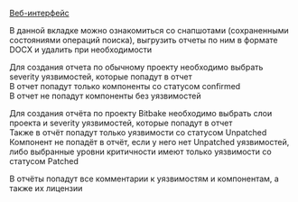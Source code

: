 [Веб-интерфейс](../web_ui.md)

В данной вкладке можно ознакомиться со снапшотами (сохраненными состояниями операций поиска), выгрузить отчеты по ним в формате DOCX и удалить при необходимости

Для создания отчета по обычному проекту необходимо выбрать severity уязвимостей, которые попадут в отчет  
В отчет попадут только компоненты со статусом confirmed  
В отчет не попадут компоненты без уязвимостей  


Для создания отчёта по проекту Bitbake необходимо выбрать слои проекта и severity уязвимостей, которые попадут в отчет  
Также в отчёт попадут только уязвимости со статусом Unpatched  
Компонент не попадёт в отчёт, если у него нет Unpatched уязвимостей, либо выбранные уровни критичности имеют только уязвимости со статусом Patched  

В отчёты попадут все комментарии к уязвимостям и компонентам, а также их лицензии
